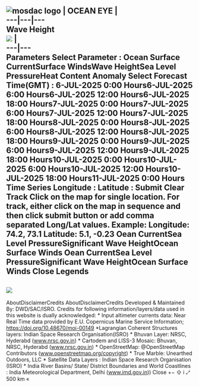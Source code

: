 ![mosdac logo](https://mosdac.gov.in/sci/assets/img/transparent_mosdac_rapid.png) |  OCEAN EYE |   
---|---|---  
Wave Height  
![](https://mosdac.gov.in/sci/icons/chevron-down.svg) |   
---|---  
Parameters
Select Parameter : Ocean Surface CurrentSurface WindsWave HeightSea Level PressureHeat Content Anomaly
Select Forecast Time(GMT) : 6-JUL-2025 0:00 Hours6-JUL-2025 6:00 Hours6-JUL-2025 12:00 Hours6-JUL-2025 18:00 Hours7-JUL-2025 0:00 Hours7-JUL-2025 6:00 Hours7-JUL-2025 12:00 Hours7-JUL-2025 18:00 Hours8-JUL-2025 0:00 Hours8-JUL-2025 6:00 Hours8-JUL-2025 12:00 Hours8-JUL-2025 18:00 Hours9-JUL-2025 0:00 Hours9-JUL-2025 6:00 Hours9-JUL-2025 12:00 Hours9-JUL-2025 18:00 Hours10-JUL-2025 0:00 Hours10-JUL-2025 6:00 Hours10-JUL-2025 12:00 Hours10-JUL-2025 18:00 Hours11-JUL-2025 0:00 Hours
Time Series
Longitude :
Latitude :
Submit Clear Track
**Click on the map for single location. For track, either click on the map in sequence and then click submit button or add comma separated Long/Lat values. Example: Longitude: 74.2, 73.1 Latitude: 5.1, -0.23**
Oean CurrentSea Level PressureSignificant Wave HeightOcean Surface Winds Oean CurrentSea Level PressureSignificant Wave HeightOcean Surface Winds Close
Legends  
---  
![](https://mosdac.gov.in/sci/source/images/waveheight.png)  
---  
AboutDisclaimerCredits AboutDisclaimerCredits
Developed & Maintained By: DWD/SAC/ISRO.
Credits for following information/layers/data used in this website is dually acknowledged: * Input altimeter currents data: Near Real Time data provided by E.U. Copernicus Marine Service Information; https://doi.org/10.48670/moi-00149 *Lagrangian Coherent Structures layers: Indian Space Research Organisation(ISRO) * Bhuvan Layer: NRSC, Hyderabd (www.nrsc.gov.in) * Cartodem and LISS-3 Mosaic: Bhuvan, NRSC, Hyderabd (www.nrsc.gov.in) * OpenStreetMap: @OpenStreetMap Contributors (www.openstreetmap.org/copyright) * True Marble: Unearthed Outdoors, LLC * Satellite Data Layers : Indian Space Research Organisation (ISRO) * India River Basins/ State/ District Boundaries and World Coastlines : India Meteorological Department, Delhi (www.imd.gov.in)) 
Close
[](https://mosdac.gov.in/sci/)
+−
⇧
i
⤢
500 km
«
